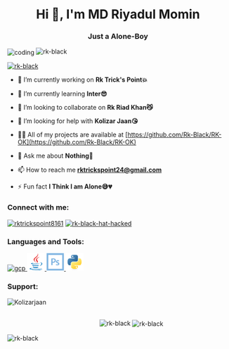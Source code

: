 <h1 align="center">Hi 👋, I'm MD Riyadul Momin</h1>
<h3 align="center">Just a Alone-Boy</h3>
<img align="center" alt="coding" width="400" src="https://images.app.goo.gl/a3vYgED7hhpgSPXj8"
<p align="left"> <img src="https://komarev.com/ghpvc/?username=rk-black&label=Profile%20views&color=0e75b6&style=flat" alt="rk-black" /> </p>

<p align="left"> <a href="https://github.com/ryo-ma/github-profile-trophy"><img src="https://github-profile-trophy.vercel.app/?username=rk-black" alt="rk-black" /></a> </p>

- 🔭 I’m currently working on **Rk Trick's Point💥**

- 🌱 I’m currently learning **Inter😎**

- 👯 I’m looking to collaborate on **Rk Riad Khan😼**

- 🤝 I’m looking for help with **Kolizar Jaan😘**

- 👨‍💻 All of my projects are available at [https://github.com/Rk-Black/RK-OK](https://github.com/Rk-Black/RK-OK)

- 💬 Ask me about **Nothing🥱**

- 📫 How to reach me **rktrickspoint24@gmail.com**

- ⚡ Fun fact **I Think I am Alone😅💔**

<h3 align="left">Connect with me:</h3>
<p align="left">
<a href="https://www.youtube.com/c/rktrickspoint8161" target="blank"><img align="center" src="https://raw.githubusercontent.com/rahuldkjain/github-profile-readme-generator/master/src/images/icons/Social/youtube.svg" alt="rktrickspoint8161" height="30" width="40" /></a>
<a href="https://www.hackerrank.com/rk-black-hat-hacked" target="blank"><img align="center" src="https://raw.githubusercontent.com/rahuldkjain/github-profile-readme-generator/master/src/images/icons/Social/hackerrank.svg" alt="rk-black-hat-hacked" height="30" width="40" /></a>
</p>

<h3 align="left">Languages and Tools:</h3>
<p align="left"> <a href="https://cloud.google.com" target="_blank" rel="noreferrer"> <img src="https://www.vectorlogo.zone/logos/google_cloud/google_cloud-icon.svg" alt="gcp" width="40" height="40"/> </a> <a href="https://www.java.com" target="_blank" rel="noreferrer"> <img src="https://raw.githubusercontent.com/devicons/devicon/master/icons/java/java-original.svg" alt="java" width="40" height="40"/> </a> <a href="https://www.photoshop.com/en" target="_blank" rel="noreferrer"> <img src="https://raw.githubusercontent.com/devicons/devicon/master/icons/photoshop/photoshop-line.svg" alt="photoshop" width="40" height="40"/> </a> <a href="https://www.python.org" target="_blank" rel="noreferrer"> <img src="https://raw.githubusercontent.com/devicons/devicon/master/icons/python/python-original.svg" alt="python" width="40" height="40"/> </a> </p>

<h3 align="left">Support:</h3>
<p><a href="https://ko-fi.com/Kolizarjaan"> <img align="left" src="https://cdn.ko-fi.com/cdn/kofi3.png?v=3" height="50" width="210" alt="Kolizarjaan" /></a></p><br><br>

<p><img align="left" src="https://github-readme-stats.vercel.app/api/top-langs?username=rk-black&show_icons=true&locale=en&layout=compact" alt="rk-black" /></p>

<p>&nbsp;<img align="center" src="https://github-readme-stats.vercel.app/api?username=rk-black&show_icons=true&locale=en" alt="rk-black" /></p>

<p><img align="center" src="https://github-readme-streak-stats.herokuapp.com/?user=rk-black&" alt="rk-black" /></p>













